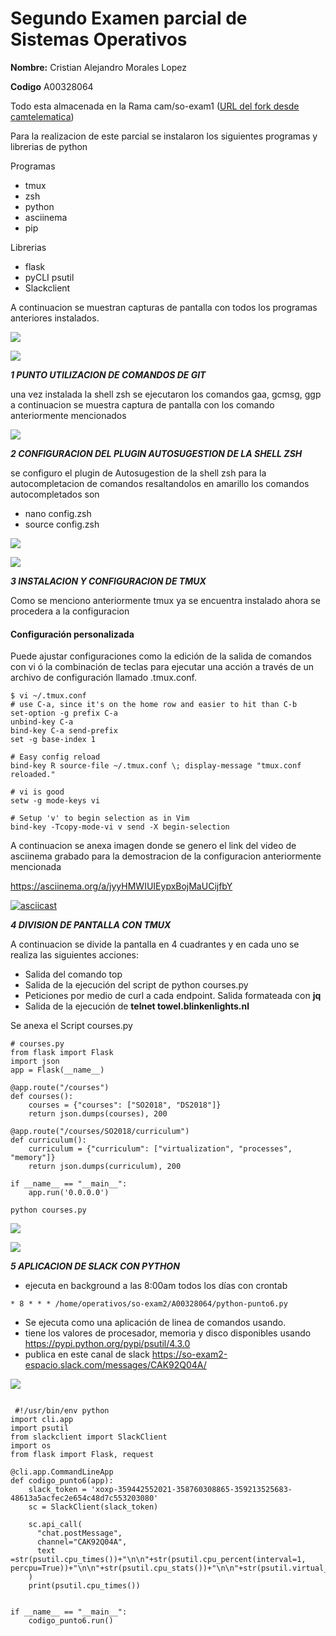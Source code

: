 # Segundo Examen parcial de Sistemas Operativos 

**Nombre:** Cristian Alejandro Morales Lopez

**Codigo** A00328064

 Todo esta almacenada en la Rama cam/so-exam1 ([URL del fork desde camtelematica](https://github.com/camtelematica/so-exam2.git))
 
Para la realizacion de este parcial se instalaron los siguientes programas y librerias de python

Programas

* tmux
* zsh
* python
* asciinema
* pip

Librerias

* flask
* pyCLI psutil
* Slackclient

A continuacion se muestran capturas de pantalla con todos los programas anteriores instalados.

![](/A00328064/imagenes/instalaciones1.png)

![](/A00328064/imagenes/instalaciones2.png)

***1 PUNTO UTILIZACION DE COMANDOS DE GIT***

una vez instalada la shell zsh se ejecutaron los comandos gaa, gcmsg, ggp a continuacion se muestra captura de pantalla con los comando anteriormente mencionados

![](/A00328064/imagenes/gaa.png)


***2 CONFIGURACION DEL PLUGIN AUTOSUGESTION DE LA SHELL ZSH***

se configuro el plugin de Autosugestion de la shell zsh para la autocompletacion de comandos resaltandolos en amarillo los comandos autocompletados son 

* nano config.zsh
* source config.zsh

![](/A00328064/imagenes/captura-autocompletado1.png)

![](/A00328064/imagenes/captura-autocompletado2.png)


***3 INSTALACION Y CONFIGURACION DE TMUX***

Como se menciono anteriormente tmux ya se encuentra instalado ahora se procedera a la configuracion 

#### Configuración personalizada

Puede ajustar configuraciones como la edición de la salida de comandos con vi ó la combinación de teclas para ejecutar una acción a través de un archivo de configuración llamado .tmux.conf. 

```
$ vi ~/.tmux.conf
# use C-a, since it's on the home row and easier to hit than C-b
set-option -g prefix C-a
unbind-key C-a
bind-key C-a send-prefix
set -g base-index 1

# Easy config reload
bind-key R source-file ~/.tmux.conf \; display-message "tmux.conf reloaded."

# vi is good
setw -g mode-keys vi

# Setup 'v' to begin selection as in Vim
bind-key -Tcopy-mode-vi v send -X begin-selection
```
A continuacion se anexa imagen donde se genero el link del video de asciinema  grabado para la demostracion de la configuracion anteriormente mencionada

https://asciinema.org/a/jyyHMWIUIEypxBojMaUCijfbY

[![asciicast](A00328064/imagenes/link-video-asciinema.png)](https://asciinema.org/a/jyyHMWIUIEypxBojMaUCijfbY)

***4 DIVISION DE PANTALLA CON TMUX***

A continuacion se divide la pantalla en 4 cuadrantes y en cada uno se realiza las siguientes acciones:

* Salida del comando top
 * Salida de la ejecución del script de python courses.py
 * Peticiones por medio de curl a cada endpoint. Salida formateada con **jq**
 * Salida de la ejecución de **telnet towel.blinkenlights.nl**

Se anexa el Script courses.py

  ```
  # courses.py
  from flask import Flask
  import json
  app = Flask(__name__)

  @app.route("/courses")
  def courses():
      courses = {"courses": ["SO2018", "DS2018"]}
      return json.dumps(courses), 200

  @app.route("/courses/SO2018/curriculum")
  def curriculum():
      curriculum = {"curriculum": ["virtualization", "processes", "memory"]}
      return json.dumps(curriculum), 200

  if __name__ == "__main__":
      app.run('0.0.0.0')
  ```
  ```
  python courses.py
  ```
  ![](/A00328064/imagenes/captura1.png)
  
  ![](/A00328064/imagenes/captura2.png)
  
  
  ***5 APLICACION DE SLACK CON PYTHON***
  
 * ejecuta en background a las 8:00am todos los días con crontab
 
 ```
 * 8 * * * /home/operativos/so-exam2/A00328064/python-punto6.py
 ```
 
 * Se ejecuta como una aplicación de linea de comandos usando.
 * tiene los valores de procesador, memoria y disco disponibles usando https://pypi.python.org/pypi/psutil/4.3.0
 * publica en este canal de slack https://so-exam2-espacio.slack.com/messages/CAK92Q04A/ 

  
 ![](/A00328064/imagenes/slack.png)
 
```
 
 #!/usr/bin/env python
import cli.app
import psutil
from slackclient import SlackClient
import os
from flask import Flask, request

@cli.app.CommandLineApp
def codigo_punto6(app):
	slack_token = 'xoxp-359442552021-358760308865-359213525683-48613a5acfec2e654c48d7c553203080' 
	sc = SlackClient(slack_token)

	sc.api_call(
	  "chat.postMessage",
	  channel="CAK92Q04A",
	  text =str(psutil.cpu_times())+"\n\n"+str(psutil.cpu_percent(interval=1, percpu=True))+"\n\n"+str(psutil.cpu_stats())+"\n\n"+str(psutil.virtual_memory())+"\n\n"+str(psutil.swap_memory())+"\n\n"+str(psutil.disk_usage('/'))              
	)
	print(psutil.cpu_times())	


if __name__ == "__main__":
    codigo_punto6.run()
```
